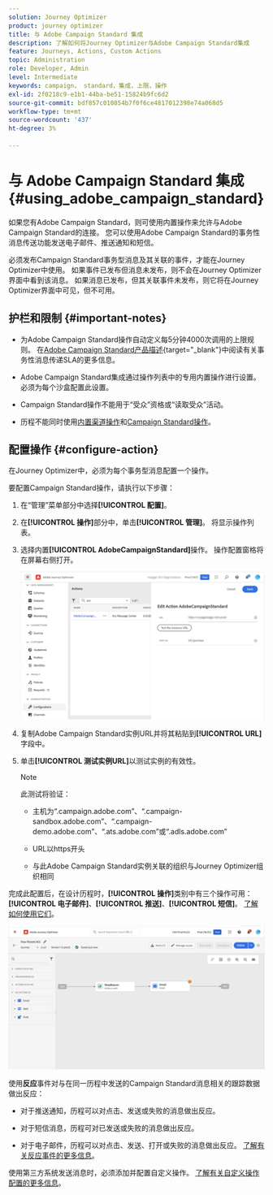```yaml
---
solution: Journey Optimizer
product: journey optimizer
title: 与 Adobe Campaign Standard 集成
description: 了解如何将Journey Optimizer与Adobe Campaign Standard集成
feature: Journeys, Actions, Custom Actions
topic: Administration
role: Developer, Admin
level: Intermediate
keywords: campaign， standard，集成，上限，操作
exl-id: 2f0218c9-e1b1-44ba-be51-15824b9fc6d2
source-git-commit: bdf857c010854b7f0f6ce4817012398e74a068d5
workflow-type: tm+mt
source-wordcount: '437'
ht-degree: 3%

---
```


# 与 Adobe Campaign Standard 集成 {#using_adobe_campaign_standard}

如果您有Adobe Campaign Standard，则可使用内置操作来允许与Adobe Campaign Standard的连接。 您可以使用Adobe Campaign Standard的事务性消息传送功能发送电子邮件、推送通知和短信。

必须发布Campaign Standard事务型消息及其关联的事件，才能在Journey Optimizer中使用。 如果事件已发布但消息未发布，则不会在Journey Optimizer界面中看到该消息。 如果消息已发布，但其关联事件未发布，则它将在Journey Optimizer界面中可见，但不可用。

## 护栏和限制 {#important-notes}

* 为Adobe Campaign Standard操作自动定义每5分钟4000次调用的上限规则。 在[Adobe Campaign Standard产品描述](https://helpx.adobe.com/cn/legal/product-descriptions/campaign-standard.html){target="_blank"}中阅读有关事务性消息传递SLA的更多信息。

* Adobe Campaign Standard集成通过操作列表中的专用内置操作进行设置。 必须为每个沙盒配置此设置。

* Campaign Standard操作不能用于“受众”资格或“读取受众”活动。

* 历程不能同时使用[内置渠道操作](../building-journeys/journeys-message.md)和[Campaign Standard操作](../building-journeys/using-adobe-campaign-standard.md)。

## 配置操作 {#configure-action}

在Journey Optimizer中，必须为每个事务型消息配置一个操作。

要配置Campaign Standard操作，请执行以下步骤：

1. 在“管理”菜单部分中选择&#x200B;**[!UICONTROL 配置]**。

1. 在&#x200B;**[!UICONTROL 操作]**&#x200B;部分中，单击&#x200B;**[!UICONTROL 管理]**。 将显示操作列表。

1. 选择内置&#x200B;**[!UICONTROL AdobeCampaignStandard]**&#x200B;操作。 操作配置窗格将在屏幕右侧打开。

   ![](assets/actioncampaign.png)

1. 复制Adobe Campaign Standard实例URL并将其粘贴到&#x200B;**[!UICONTROL URL]**&#x200B;字段中。

1. 单击&#x200B;**[!UICONTROL 测试实例URL]**&#x200B;以测试实例的有效性。

   >[!NOTE]
   >
   >此测试将验证：
   >
   >* 主机为“.campaign.adobe.com”、“.campaign-sandbox.adobe.com”、“.campaign-demo.adobe.com”、“.ats.adobe.com”或“.adls.adobe.com”
   >
   >* URL以https开头
   >
   >* 与此Adobe Campaign Standard实例关联的组织与Journey Optimizer组织相同

完成此配置后，在设计历程时，**[!UICONTROL 操作]**&#x200B;类别中有三个操作可用： **[!UICONTROL 电子邮件]**、**[!UICONTROL 推送]**、**[!UICONTROL 短信]**。 [了解如何使用它们](../building-journeys/using-adobe-campaign-standard.md)。

![](assets/journey58.png)

使用&#x200B;**反应**&#x200B;事件对与在同一历程中发送的Campaign Standard消息相关的跟踪数据做出反应：

* 对于推送通知，历程可以对点击、发送或失败的消息做出反应。

* 对于短信消息，历程可对已发送或失败的消息做出反应。

* 对于电子邮件，历程可以对点击、发送、打开或失败的消息做出反应。 [了解有关反应事件的更多信息](../building-journeys/reaction-events.md)。

使用第三方系统发送消息时，必须添加并配置自定义操作。 [了解有关自定义操作配置的更多信息](../action/about-custom-action-configuration.md)。